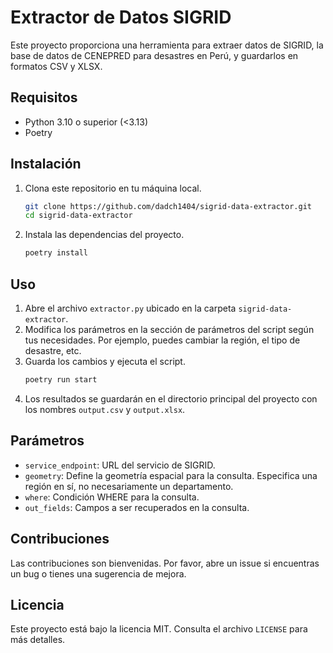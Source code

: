 # Extractor de Datos SIGRID

Este proyecto proporciona una herramienta para extraer datos de SIGRID, la base de datos de CENEPRED para desastres en Perú, y guardarlos en formatos CSV y XLSX.

## Requisitos

- Python 3.10 o superior (<3.13)
- Poetry

## Instalación

1. Clona este repositorio en tu máquina local.
    ```sh
    git clone https://github.com/dadch1404/sigrid-data-extractor.git
    cd sigrid-data-extractor
    ```
2. Instala las dependencias del proyecto.
    ```sh
    poetry install
    ```

## Uso

1. Abre el archivo `extractor.py` ubicado en la carpeta `sigrid-data-extractor`.
2. Modifica los parámetros en la sección de parámetros del script según tus necesidades. Por ejemplo, puedes cambiar la región, el tipo de desastre, etc.
3. Guarda los cambios y ejecuta el script.
    ```sh
    poetry run start
    ```
4. Los resultados se guardarán en el directorio principal del proyecto con los nombres `output.csv` y `output.xlsx`.

## Parámetros

- `service_endpoint`: URL del servicio de SIGRID.
- `geometry`: Define la geometría espacial para la consulta. Especifica una región en sí, no necesariamente un departamento.
- `where`: Condición WHERE para la consulta.
- `out_fields`: Campos a ser recuperados en la consulta.

## Contribuciones

Las contribuciones son bienvenidas. Por favor, abre un issue si encuentras un bug o tienes una sugerencia de mejora.

## Licencia

Este proyecto está bajo la licencia MIT. Consulta el archivo `LICENSE` para más detalles.